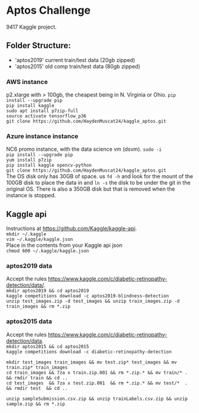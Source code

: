 # Aptos Challenge

9417 Kaggle project.

## Folder Structure:
- 'aptos2019' current train/test data (20gb zipped)
- 'aptos2015' old comp train/test data (80gb zipped)

### AWS instance
p2.xlarge with > 100gb, the cheapest being in N. Virginia or Ohio.
`pip install --upgrade pip`  
`pip install kaggle`  
`sudo apt install p7zip-full`  
`source activate tensorflow_p36`  
`git clone https://github.com/HaydenMuscat24/kaggle_aptos.git`  

### Azure instance instance
NC6 promo instance, with the data science vm (dsvm). 
`sudo -i`  
`pip install --upgrade pip`  
`yum install p7zip`  
`pip install kaggle opencv-python`  
`git clone https://github.com/HaydenMuscat24/kaggle_aptos.git`  
The OS disk only has 30GB of space. us `fd -h` and look for the mount of the 100GB disk to place the data in and `ln -s` the disk to be under the git in the original OS. There is also a 350GB disk but that is removed when the instance is stopped.

## Kaggle api
Instructions at https://github.com/Kaggle/kaggle-api.  
`mkdir ~/.kaggle`  
`vim ~/.kaggle/kaggle.json`  
Place in the contents from your Kaggle api json  
`chmod 600 ~/.kaggle/kaggle.json`  

### aptos2019 data
Accept the rules https://www.kaggle.com/c/diabetic-retinopathy-detection/data/.   
`mkdir aptos2019 && cd aptos2019`  
`kaggle competitions download -c aptos2019-blindness-detection`  
`unzip test_images.zip -d test_images && unzip train_images.zip -d train_images && rm *.zip`

### aptos2015 data
Accept the rules https://www.kaggle.com/c/diabetic-retinopathy-detection/data.  
`mkdir aptos2015 && cd aptos2015`  
`kaggle competitions download -c diabetic-retinopathy-detection`  

`mkdir test_images train_images && mv test.zip* test_images && mv train.zip* train_images`  
`cd train_images && 7za x train.zip.001 && rm *.zip.* && mv train/* . && rmdir train && cd ..`  
`cd test_images  && 7za x test.zip.001  && rm *.zip.* && mv test/*  . && rmdir test  && cd ..`  

`unzip sampleSubmission.csv.zip && unzip trainLabels.csv.zip && unzip sample.zip && rm *.zip`  


